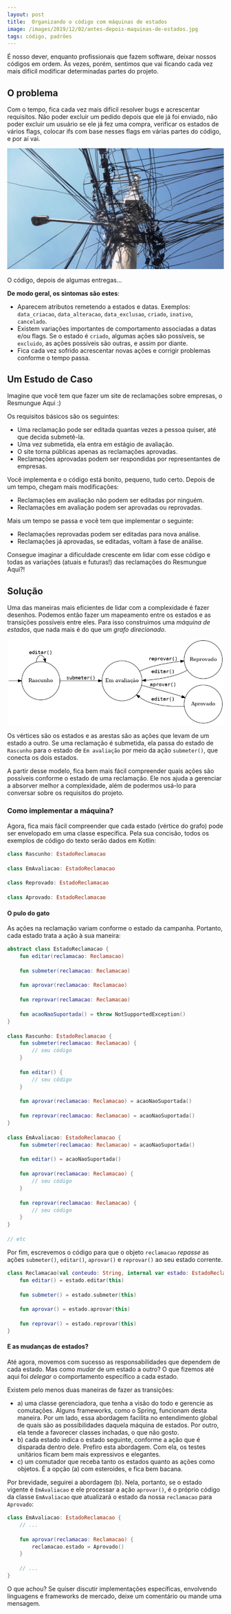 ```yaml
---
layout: post
title:  Organizando o código com máquinas de estados
image: /images/2019/12/02/antes-depois-maquinas-de-estados.jpg
tags: código, padrões
---
```


É nosso dever, enquanto profissionais que fazem software, deixar nossos códigos em ordem. Às vezes, porém, sentimos que vai ficando cada vez mais difícil modificar determinadas partes do projeto.

## O problema

Com o tempo, fica cada vez mais difícil resolver bugs e acrescentar requisitos. Não poder excluir um pedido depois que ele já foi enviado, não poder excluir um usuário se ele já fez uma compra, verificar os estados de vários flags, colocar ifs com base nesses flags em várias partes do código, e por aí vai.

![Poste com muitos, muitos gatos](/images/2019/12/02/poste.jpg)
<p class="figcaption">O código, depois de algumas entregas...</p>

**De modo geral, os sintomas são estes**:

- Aparecem atributos remetendo a estados e datas. Exemplos: `data_criacao`, `data_alteracao`, `data_exclusao`, `criado`, `inativo`, `cancelado`.
- Existem variações importantes de comportamento associadas a datas e/ou flags. Se o estado é `criado`, algumas ações são possíveis, se `excluido`, as ações possíveis são outras, e assim por diante.
- Fica cada vez sofrido acrescentar novas ações e corrigir problemas conforme o tempo passa.

## Um Estudo de Caso

Imagine que você tem que fazer um site de reclamações sobre empresas, o Resmungue Aqui :)

Os requisitos básicos são os seguintes:

- Uma reclamação pode ser editada quantas vezes a pessoa quiser, até que decida submetê-la.
- Uma vez submetida, ela entra em estágio de avaliação.
- O site torna públicas apenas as reclamações aprovadas.
- Reclamações aprovadas podem ser respondidas por representantes de empresas.

Você implementa e o código está bonito, pequeno, tudo certo.
Depois de um tempo, chegam mais modificações:

- Reclamações em avaliação não podem ser editadas por ninguém.
- Reclamações em avaliação podem ser aprovadas ou reprovadas.

Mais um tempo se passa e você tem que implementar o seguinte:

- Reclamações reprovadas podem ser editadas para nova análise.
- Reclamações já aprovadas, se editadas, voltam à fase de análise.

Consegue imaginar a dificuldade crescente em lidar com esse código e todas as variações (atuais e futuras!) das reclamações do Resmungue Aqui?!

## Solução

Uma das maneiras mais eficientes de lidar com a complexidade é fazer desenhos.
Podemos então fazer um mapeamento entre os estados e as transições possíveis entre eles. Para isso construimos uma *máquina de estados*, que nada mais é do que um  *grafo direcionado*.

![Estados das reclamações](/images/2019/12/02/reclamacao-estados.png)

Os vértices são os estados e as arestas são as ações que levam de um estado a outro. Se uma reclamação é submetida, ela passa do estado de `Rascunho` para o estado de `Em avaliação` por meio da ação `submeter()`, que conecta os dois estados.

A partir desse modelo, fica bem mais fácil compreender quais ações são possíveis conforme o estado de uma reclamação. Ele nos ajuda a gerenciar a absorver melhor a complexidade, além de podermos usá-lo para conversar sobre os requisitos do projeto.

### Como implementar a máquina?

Agora, fica mais fácil compreender que cada estado (vértice do grafo) pode ser envelopado em uma classe específica. Pela sua concisão, todos os exemplos de código do texto serão dados em Kotlin:

```kotlin
class Rascunho: EstadoReclamacao

class EmAvaliacao: EstadoReclamacao

class Reprovado: EstadoReclamacao

class Aprovado: EstadoReclamacao
```

#### O pulo do gato

As ações na reclamação variam conforme o estado da campanha. Portanto, cada estado trata a ação à sua maneira:

```kotlin
abstract class EstadoReclamacao {
    fun editar(reclamacao: Reclamacao)

    fun submeter(reclamacao: Reclamacao)

    fun aprovar(reclamacao: Reclamacao)

    fun reprovar(reclamacao: Reclamacao)  

    fun acaoNaoSuportada() = throw NotSupportedException()
}

class Rascunho: EstadoReclamacao {
    fun submeter(reclamacao: Reclamacao) {
        // seu código
    }

    fun editar() {
        // seu código
    }

    fun aprovar(reclamacao: Reclamacao) = acaoNaoSuportada()

    fun reprovar(reclamacao: Reclamacao) = acaoNaoSuportada()
}

class EmAvaliacao: EstadoReclamacao {
    fun submeter(reclamacao: Reclamacao) = acaoNaoSuportada()

    fun editar() = acaoNaoSuportada()

    fun aprovar(reclamacao: Reclamacao) {
        // seu código
    }

    fun reprovar(reclamacao: Reclamacao) {
        // seu código
    }
}

// etc
```

Por fim, escrevemos o código para que o objeto `reclamacao` *repasse* as ações `submeter()`, `editar()`, `aprovar()` e `reprovar()` ao seu estado corrente.

```kotlin
class Reclamacao(val conteudo: String, internal var estado: EstadoReclamacao) {
    fun editar() = estado.editar(this)

    fun submeter() = estado.submeter(this)

    fun aprovar() = estado.aprovar(this)

    fun reprovar() = estado.reprovar(this)
}
```

#### E as mudanças de estados?

Até agora, movemos com sucesso as responsabilidades que dependem de cada estado. Mas como _mudar_ de um estado a outro? O que fizemos até aqui foi _delegar_ o comportamento específico a cada estado.

Existem pelo menos duas maneiras de fazer as transições:

- a) uma classe gerenciadora, que tenha a visão do todo e gerencie as comutações. Alguns frameworks, como o Spring, funcionam desta maneira. Por um lado, essa abordagem facilita no entendimento global de quais são as possibilidades daquela máquina de estados. Por outro, ela tende a favorecer classes inchadas, o que não gosto.
- b) cada estado indica o estado seguinte, conforme a ação que é disparada dentro dele. Prefiro esta abordagem. Com ela, os testes unitários ficam bem mais expressivos e elegantes.
- c) um comutador que receba tanto os estados quanto as ações como objetos. É a opção (a) com esteroides, e fica bem bacana.

Por brevidade, seguirei a abordagem (b). Nela, portanto, se o estado vigente é `EmAvaliacao` e ele processar a ação `aprovar()`, é o próprio código da classe `EmAvaliacao` que atualizará o estado da nossa `reclamacao` para `Aprovado`:

```kotlin
class EmAvaliacao: EstadoReclamacao {
    // ...

    fun aprovar(reclamacao: Reclamacao) {
        reclamacao.estado = Aprovado()
    }

    // ...
}
```

O que achou? Se quiser discutir implementações específicas, envolvendo linguagens e frameworks de mercado, deixe um comentário ou mande uma mensagem.
